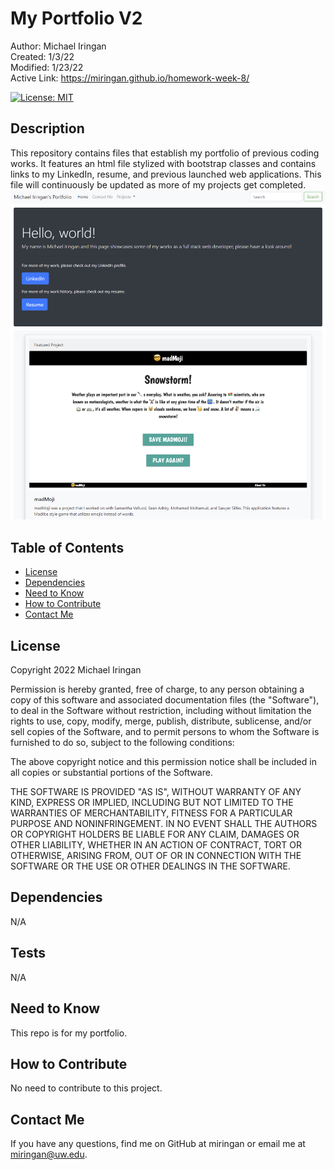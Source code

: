 # My Portfolio V2

Author: Michael Iringan <br>
Created: 1/3/22 <br>
Modified: 1/23/22 <br>
Active Link: https://miringan.github.io/homework-week-8/ <br>

[![License: MIT](https://img.shields.io/badge/License-MIT-yellow.svg)](https://opensource.org/licenses/MIT)

## Description
This repository contains files that establish my portfolio of previous coding works. It features an html file stylized with bootstrap classes and contains links to my LinkedIn, resume, and previous launched web applications. This file will continuously be updated as more of my projects get completed.
![screenshot](screenshot.png?raw=true "Screenshot")

## Table of Contents
- [License](#license)
- [Dependencies](#dependencies)
- [Need to Know](#need-to-know)
- [How to Contribute](#how-to-contribute)
- [Contact Me](#contact-me)

## License
Copyright 2022 Michael Iringan

Permission is hereby granted, free of charge, to any person obtaining a copy of this software and associated documentation files (the "Software"), to deal in the Software without restriction, including without limitation the rights to use, copy, modify, merge, publish, distribute, sublicense, and/or sell copies of the Software, and to permit persons to whom the Software is furnished to do so, subject to the following conditions:
        
The above copyright notice and this permission notice shall be included in all copies or substantial portions of the Software.
        
THE SOFTWARE IS PROVIDED "AS IS", WITHOUT WARRANTY OF ANY KIND, EXPRESS OR IMPLIED, INCLUDING BUT NOT LIMITED TO THE WARRANTIES OF MERCHANTABILITY, FITNESS FOR A PARTICULAR PURPOSE AND NONINFRINGEMENT. IN NO EVENT SHALL THE AUTHORS OR COPYRIGHT HOLDERS BE LIABLE FOR ANY CLAIM, DAMAGES OR OTHER LIABILITY, WHETHER IN AN ACTION OF CONTRACT, TORT OR OTHERWISE, ARISING FROM, OUT OF OR IN CONNECTION WITH THE SOFTWARE OR THE USE OR OTHER DEALINGS IN THE SOFTWARE.

## Dependencies
N/A

## Tests
N/A

## Need to Know
This repo is for my portfolio.

## How to Contribute
No need to contribute to this project.

## Contact Me

If you have any questions, find me on GitHub at miringan or email me at miringan@uw.edu.
